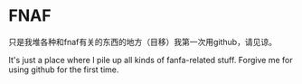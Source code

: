 # FNAF
只是我堆各种和fnaf有关的东西的地方（目移）我第一次用github，请见谅。

It's just a place where I pile up all kinds of fanfa-related stuff.
Forgive me for using github for the first time.
